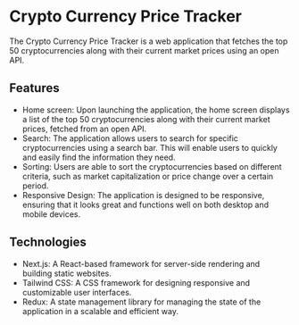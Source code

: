 # Crypto Currency Price Tracker
The Crypto Currency Price Tracker is a web application that fetches the top 50 cryptocurrencies along with their current market prices using an open API.
## Features
* Home screen: Upon launching the application, the home screen displays a list of the top 50 cryptocurrencies along with their current market prices, fetched from an open API.
* Search: The application allows users to search for specific cryptocurrencies using a search bar. This will enable users to quickly and easily find the information they need.
* Sorting: Users are able to sort the cryptocurrencies based on different criteria, such as market capitalization or price change over a certain period.
* Responsive Design: The application is designed to be responsive, ensuring that it looks great and functions well on both desktop and mobile devices.
## Technologies
* Next.js: A React-based framework for server-side rendering and building static websites.
* Tailwind CSS: A CSS framework for designing responsive and customizable user interfaces.
* Redux: A state management library for managing the state of the application in a scalable and efficient way.
